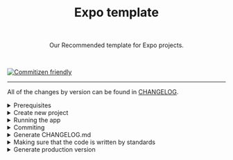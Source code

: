 <br />

<h1 align="center">Expo template</h1>

<br />
<p align="center">Our Recommended template for Expo projects.</p>
<br />

[![Commitizen friendly](https://img.shields.io/badge/commitizen-friendly-brightgreen.svg)](http://commitizen.github.io/cz-cli/)

<hr>

All of the changes by version can be found in [CHANGELOG](./CHANGELOG.md).

<details>
<summary>Prerequisites</summary>

<!-- ## Prerequisites -->

[Expo development environment on your machine](https://reactnative.dev/docs/environment-setup)

Install globally on your device [expo cli](https://reactnative.dev/docs/environment-setup)

```shell
npm install -g expo-cli
```

<!-- - [environments](./.env.example) - get in contact with someone from team who has access to this [drive folder](https://drive.google.com/drive/folders/1RZOoRQi2zdLyTOe-Mapj1r-hHw2xWTsM?usp=sharing), there you will find urls for both env's in the sheet
![Environment files](./__readme-images/environments.png 'Environment files') -->

</details>

<!-------------------------------------------------------------------->
<!-------------------------------------------------------------------->

<details>
<summary>Create new project</summary>

```shell
expo init -t '@mob.dev/expo-template' --no-install
```

```shell
cd Your_Project_Name
```

</details>

<!-------------------------------------------------------------------->
<!-------------------------------------------------------------------->

<details>
<summary>Running the app</summary>

Install packages

```shell
yarn
```

To start local metro server with JS code bundled

```shell
yarn start
```

(if you don't start it, one of the yarn ios/android commands will do it for you before installing the app to your device/simulator)

```shell
yarn android
```

Running it on your device as a standalone app, connect it with a cable, make sure you have ADB installed

```shell
yarn android:installToDevice
```

```shell

```

```shell
yarn ios
```

Running the app on device

```shell
yarn ios:installReleaseToDevice
```

Triggering command to create development build in Expo EAS services that can be installed on simulator

```shell
yarn ios:createDevelopmentBuildForSimulator
```

<!-------------------------------------------------------------------->
<!-------------------------------------------------------------------->

<!-------------------------------------------------------------------->
<!-------------------------------------------------------------------->

<!-- <hr>
<details  >
<summary >Multiple environments for notifications (Dev & Production)</summary>

Multiple environmets serve a purpose of creating 2 instances of this app, one for development and other one for production.

The only difference currently is using multiple firebase projects for notification feature.

But soon if not already, there are going to be multiple environments with different URL values, and development build with `Storybook` integrated insisde app

This is to make sure that real users do not receive notifications from development team.

## Android

![Alt text](./__readme-images/android-variants.png 'SDK')

## iOS

![Alt text](./__readme-images/ios-variants.png 'SDK')

## Resources:

https://dev.to/kpiteng/manage-multiple-firebase-projects-in-react-native-2322
https://medium.com/@ywongcode/building-multiple-versions-of-a-react-native-app-4361252ddde5

If there is need to setup appcenter for using DEV firebase:

https://medium.com/@gregoire.frileux/how-to-manage-multiple-environments-dev-staging-prod-for-firebase-with-react-native-app-205c7c1a5e35

Firebase files (google services/info) can be downloaded from firebase console:

https://console.firebase.google.com/u/0/project/razvrstaj-mojzg-dev/overview
https://console.firebase.google.com/u/0/project/razvrstaj-mojzg-e34e4/overview

</details>

<details>
<summary>Android</summary>

Assuming you are lucky and everything from prerequisites is setup correctly, these commands will install the app.

If you want to run app on a real Android device you should install
[adb](https://developer.android.com/studio/command-line/adb). Connect the device with cable, enable development mode on it once and

Run command below to create connection between laptop and device (if you are running on simulator, you can skip this step)

```shell
adb reverse tcp:8081 tcp:8081
```

once it is connected you can run one of these

```shell
yarn android:dev:debug
```

```shell
yarn android:dev:release
```

```shell
yarn android:prod:debug
```

```shell
yarn android:prod:release
```

One of the issues that might occur is path to the android sdk, it can be solved by adding local properties with a path to the sdk (image below is for MacOS and you should copy the path just change the username, username can be obtained by running `whoami` command in terminal)
![Alt text](./__readme-images/android-local-props.png 'SDK')

</details>

<details >
<summary >iOS</summary>

### iOS

If you wish to start app on iOS simulator/device go

```shell
npx pod-install
```

this will install packages from `Podfile` (equivalent to package.json in react-native) with cocoapods, this will create `.xcworkspace` file.

With Xcode open .xcworkspace file and from here you can start an app -->

<!-- , or if you prefer terminal, it can be started with `yarn ios` -->

<!-- One thing to keep an eye on, project needs to be signed with a Team (Personal, or the one company provides you with) before it can be run, otherwise it will throw an error during building phase

![Alt text](./__readme-images/xcode.png 'Xcode')

To start `development` environment with development URL and firebase config (so you can recieve notifications from development server) you need to select `RazvrstajMojZG-Development` scheme in `Xcode`

![Alt text](./__readme-images/development-scheme.png 'RazvrstajMojZG-Development')

</details>
<hr> -->
</details>

<!-------------------------------------------------------------------->
<!-------------------------------------------------------------------->
<!-- <details>
<summary>Testing the app</summary>

- [Testing guides](https://reactnativetesting.io/)
- [e2e tests](https://wix.github.io/Detox/docs/introduction/how-detox-works)

  - iOS
    - Debug
      - build `yarn e2e:ios:build`
      - then `yarn e2e:ios:run`
      - single test: example `TEST_PATH=profile.e2e.ts yarn e2e:ios:run:single:test`

If you want to watch for file changes and it reruns tests use flag `--watch`

- [unit tests](https://jestjs.io/)
  - Active development of tests, watch files for changes and re-runs all tests
    - `npx yarn test`
  - Debug, console.logs and only re-runs the file that was changed
    - `npx yarn testDebug`
  - Displays code coverage in cli and updates the code coverage html
    - `npx yarn testFinal`
  - When a screen/component is updated, the test snapshots will throw an error, this updates them
    - `npx yarn updateSnapshots`

</details> -->
<!-------------------------------------------------------------------->
<!-------------------------------------------------------------------->

<details>
<summary>Commiting</summary>

In this project going forward we will use [conventional commits](https://www.conventionalcommits.org/en/v1.0.0/) as a new standard.

In addition we will follow [semantic versioning](https://semver.org/).

This is so we can easily generate new changelog.

-   `Commiting`:
    -   `git commit`: This will run CLI interface to easily create commit messages that follow conventional commits logic
    -   `commitizen`: It will guide you and prompt you options to choose from so you follow the standard. At the end it will open the editor in terminal with your commit message. All you have to do is type in `:q` to exit and save
-   `Generate CHANGELOG.md` from your commits that follow conventional standard:
    -   Library used [commit-and-tag-version](https://www.npmjs.com/package/commit-and-tag-version) which is a fork of [standard-version](https://www.npmjs.com/package/standard-version):
    -   To bump up the version in package.json version of this repo and generate changelog:
        -   `yarn release:patch`: (0.0.X)
        -   `yarn release:minor`: (0.X.0)
        -   `yarn release:major`: (X.0.0)

</details>
<!-------------------------------------------------------------------->
<!-------------------------------------------------------------------->

<details>
<summary>Generate CHANGELOG.md</summary>

-   `Generate CHANGELOG.md` from your commits that follow conventional standard:
    -   Library used [commit-and-tag-version](https://www.npmjs.com/package/commit-and-tag-version) which is a fork of [standard-version](https://www.npmjs.com/package/standard-version):
    -   To bump up the version in package.json version of this repo and generate changelog:
        -   `yarn release:patch`: (0.0.X)
        -   `yarn release:minor`: (0.X.0)
        -   `yarn release:major`: (X.0.0)

</details>

<!-------------------------------------------------------------------->
<!-------------------------------------------------------------------->

<details>
<summary>Making sure that the code is written by standards</summary>

[`Check this blog`](https://dev-yakuza.posstree.com/en/react-native/eslint-prettier-husky-lint-staged/#eslint)

-   `ESlint`
-   `Prettier`
-   `Husky`

</details>

<!-------------------------------------------------------------------->
<!-------------------------------------------------------------------->

<details>
<summary>Generate production version</summary>

<!-- These are the steps to generate `.apk`, `.aab` and `.ipa` files -->

### Android

Creates APK file in expo

```shell
yarn android:releaseToExpo
```

Creates AAB file

```shell
yarn android:prepareForGooglePlay
```

<!-- First you need to bump up the version of the app, so it does not have conflict with previous builds when uploading:

Go to `android/app/build.gradle`

```shell
versionCode 22
versionName "2.0"
```

Note: You have two options to generate the project

- `assemble:` Generates an `apk` that you can share with others.

  This is mostly used when you need to upload apk build to [Appcenter](https://appcenter.ms/orgs/Dept-CRO/apps/Razrvrstaj-MojZG/distribute/releases?parent=1), tool that makes it easier to share for testing to other people
  This is a [Public link](https://install.appcenter.ms/orgs/dept-cro/apps/razrvrstaj-mojzg/distribution_groups/public%20group) that can be shared with testers

  If you want access to this appcenter organization, contact Mateo or Mahir to add you in

```shell
cd android && ENVFILE=../.env.production ./gradlew assembleRelease && cd ..
```

- `bundle:` When you are uploading the app to the Play Store. This will generate `.aab`

```shell
cd android && ENVFILE=../.env.production ./gradlew bundleRelease && cd ..
```

For more info please go to https://reactnative.dev/docs/signed-apk-android

![Environment files](./__readme-images/android-builds.png "Environment files") -->

<!-- ### iOS

1. Go to the Xcode
2. Select the schema and target, then bump up the build number, if you previously released some version to production, then update the version number as well
   ![iOS build](./__readme-images/ios-build.png "iOS build")

3. Select 'Any iOS device' as target

   ![iOS build](./__readme-images/iOS-device-type.png "iOS device type")

4. Product -> Archive
   ![iOS archive](./__readme-images/ios-archive.png "iOS archive")

5. When archive is finished it will popup a window with that build, all you need to do is upload it, go next -> next until it is finished

For more info please go to https://reactnative.dev/docs/publishing-to-app-store -->

</details>

<!-------------------------------------------------------------------->
<!-------------------------------------------------------------------->

<!-- <details>
<summary>Folder structure</summary>

# v1 - Old app

- `assets`:

  - `fonts`: This folder contains all the fonts used in the app.

- `src`: This folder is the main container of all the code inside our application.

  - `api`: This folder contains some of the data fetching files prepared for usage in components.
  - `assets`: Asset folder to store all images, vectors, etc.
  - `components`: Folder to store any common component that you use through your app (such as a generic button)
  - `const`: Folder to store any kind of constant that you have.
  - `context`: Contains one file that has logic for storing data in global context which every component can access directly. Also saves data in storage when app can access it when it is opened again.

  Folder to store all your network logic (you should have one controller per resource).

  - `interfaces`: Folder to store the interfaces used throughout the application.
  - `index.ts`: Folder to store the navigators.
  - `utils`: This folder has utilities that are used througout the app, contains functions/classes for example -> notifications, api
  - `screens`: Folder that contains all your application screens/features.
    - `Screen`: Each screen should be stored inside its folder and inside it a file for its code
  - `router`: Folder that contains all your application navigation.

# v2 - New app

### Folder: new_src

- `api`: Generated files from backend. Typescript types and hooks to call api
- `assets`:
  - `icons`: svg files that are transformed into React Native components
  - `images`: png files
- `const`: some constants used throughout the app
- `designSystem`:
  - `atoms`: smaller UI components that do one thing
  - `molecules`: UI components that consist of multiple atoms
- `helpers`: some files that help in the app
- `router`: configuration for navigation
- `screens`: screens, used in navigation, and they contain logic and layout
- `store`: redux store for global storage, also is persisted for offline storage

</details> -->

<!-------------------------------------------------------------------->
<!-------------------------------------------------------------------->

<!-- <details>
<summary>Base dependencies</summary>
v1

- [axios](https://github.com/axios/axios) for networking.
- [typescript](https://www.typescriptlang.org/)
- [react-navigation](https://reactnavigation.org/) navigation library.
- [moment](https://momentjs.com/) date library
- [react-native-geolocation-service](https://www.npmjs.com/package/react-native-geolocation-service) to get users current location coordinates
- ... many more packages in package.json
- [jest](https://facebook.github.io/jest/) and [react-native-testing-library](https://callstack.github.io/react-native-testing-library/) for testing.
- [detox](https://wix.github.io/Detox/) for e2e testing.

v2

- [react-query](https://react-query-v3.tanstack.com/)
- [redux toolkit](https://redux-toolkit.js.org/) for global storage
- [redux-persist](https://github.com/rt2zz/redux-persist#readme) for offline global storage
- [vision-camera-code-scanner](https://www.npmjs.com/package/vision-camera-code-scanner) for barcode scanning


</details> -->

<!-- TODO: add all of other packages -->

<!-------------------------------------------------------------------->
<!-------------------------------------------------------------------->

<!-- <details>
<summary>Icons</summary>

Svg's were downloaded from figma and added to the assets/icons folder

We are using transformer to use them as components in the code - [SVG transformer](https://www.npmjs.com/package/react-native-svg-transformer).

- Add new icons:
  - `download from figma` - 24x24 as svg
  - `add it in the folder`
  - `import it in designSystem/atoms/Icon/index.tsx`

</details> -->

<!-------------------------------------------------------------------->
<!-------------------------------------------------------------------->
